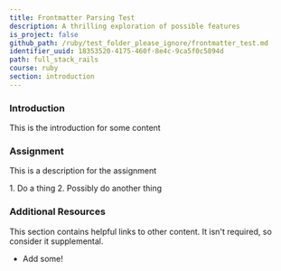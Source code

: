 ```yaml
---
title: Frontmatter Parsing Test
description: A thrilling exploration of possible features
is_project: false
github_path: /ruby/test_folder_please_ignore/frontmatter_test.md
identifier_uuid: 18353520-4175-460f-8e4c-9ca5f0c5894d
path: full_stack_rails
course: ruby
section: introduction
---
```

### Introduction

This is the introduction for some content

### Assignment

This is a description for the assignment

<div class="lesson-content__panel" markdown="1">
  1. Do a thing
  2. Possibly do another thing
</div>

### Additional Resources

This section contains helpful links to other content. It isn't required, so consider it supplemental.

* Add some!

